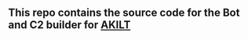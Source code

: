 ## This repo contains the source code for the Bot and C2 builder for [AKILT](https://github.com/Xart3mis/AKILT)
